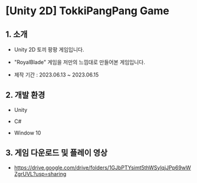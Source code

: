 # [Unity 2D] TokkiPangPang Game
## 1. 소개
+ Unity 2D 토끼 팡팡 게임입니다.

+ "RoyalBlade" 게임을 저만의 느낌대로 만들어본 게임입니다.

+ 제작 기간 : 2023.06.13 ~ 2023.06.15

## 2. 개발 환경
+ Unity 

+ C#

+ Window 10

## 3. 게임 다운로드 및 플레이 영상
+ https://drive.google.com/drive/folders/1GJbPTYsimt5thWSylqjJPp69wWZgrUVL?usp=sharing
